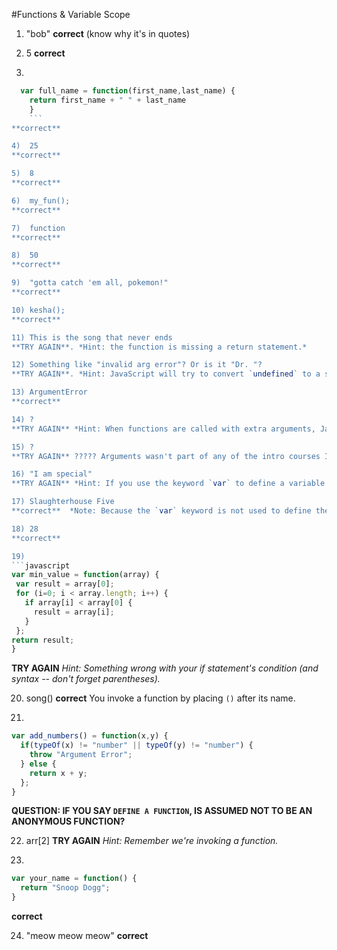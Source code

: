 #Functions & Variable Scope

1) "bob"
**correct** (know why it's in quotes)

2) 5
**correct**

3)
 ```javascript
   var full_name = function(first_name,last_name) {
     return first_name + " " + last_name
     }
     ```
**correct**

4)  25
**correct**

5)  8
**correct**

6)  my_fun();
**correct**

7)  function
**correct**

8)  50
**correct**

9)  "gotta catch 'em all, pokemon!"
**correct**

10) kesha();
**correct**

11) This is the song that never ends
**TRY AGAIN**. *Hint: the function is missing a return statement.*

12) Something like "invalid arg error"? Or is it "Dr. "?
**TRY AGAIN**. *Hint: JavaScript will try to convert `undefined` to a string.*

13) ArgumentError
**correct**

14) ?
**TRY AGAIN** *Hint: When functions are called with extra arguments, JavaScript simply ignores the extras; JS reads left-to-right and takes arguments until the required number is met.*

15) ?
**TRY AGAIN** ????? Arguments wasn't part of any of the intro courses I completed... not really understanding the explanation.

16) "I am special"
**TRY AGAIN** *Hint: If you use the keyword `var` to define a variable INSIDE A FUNCTION, then your variable is only accessible to its specific function. We're talking about a local variable.*

17) Slaughterhouse Five
**correct**  *Note: Because the `var` keyword is not used to define the variable `good_book` within the function, `good_book` has a global scope.*

18) 28
**correct**

19)
```javascript
var min_value = function(array) {
  var result = array[0];
  for (i=0; i < array.length; i++) {
    if array[i] < array[0] {
      result = array[i];
    }
  };
return result;
}
```
**TRY AGAIN** *Hint: Something wrong with your if statement's condition (and syntax -- don't forget parentheses).*

20) song()
**correct** You invoke a function by placing `()` after its name.

21)
```javascript
var add_numbers() = function(x,y) {
  if(typeOf(x) != "number" || typeOf(y) != "number") {
    throw "Argument Error";
  } else {
    return x + y;
  };
}
```
**QUESTION: IF YOU SAY `DEFINE A FUNCTION`, IS ASSUMED NOT TO BE AN ANONYMOUS FUNCTION?**

22) arr[2]
**TRY AGAIN** *Hint: Remember we're invoking a function.*

23)
```javascript
var your_name = function() {
  return "Snoop Dogg";
}
```
**correct**

24) "meow meow meow"
**correct**
